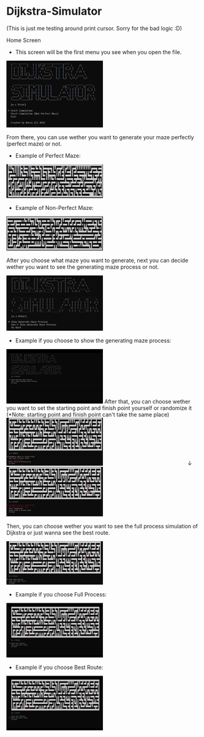 # Dijkstra-Simulator

(This is just me testing around print cursor. Sorry for the bad logic :D)

Home Screen
- This screen will be the first menu you see when you open the file.

<img src="Images/HomeScreen.png" width="50%">


From there, you can use wether you want to generate your maze perfectly (perfect maze) or not.

- Example of Perfect Maze:
<img src="Images/PerfectMaze.png" width="50%">

- Example of Non-Perfect Maze:
<img src="Images/NotPerfectMaze.png" width="50%">


After you choose what maze you want to generate, next you can decide wether you want to see the generating maze process or not.

<img src="Images/ShowGenerateMaze.png" width="50%">

- Example if you choose to show the generating maze process:
<img src="Images/generateMaze.gif" width="50%">
After that, you can choose wether you want to set the starting point and finish point yourself or randomize it
(*Note: starting point and finish point can't take the same place)

<img src="Images/InitializeStartFinishPoint.png" width="50%">
&ensp;&ensp;&ensp;&ensp;&ensp;&ensp;&ensp;&ensp;&ensp;&ensp;&ensp;&ensp;&ensp;&ensp;&ensp;&ensp;&ensp;&ensp;&ensp;&ensp;&ensp;&ensp;&ensp;&ensp;&ensp;&ensp;&ensp;&ensp;&ensp;&ensp;&ensp;&#8595

<img src="Images/StartSimulation.png" width="50%">

Then, you can choose wether you want to see the full process simulation of Dijkstra or just wanna see the best route.

<img src="Images/ChooseProcessSimulation.png" width="50%">

- Example if you choose Full Process:
<img src="Images/fullRoute.gif" width="50%">

- Example if you choose Best Route:
<img src="Images/bestRoute.gif" width="50%">
